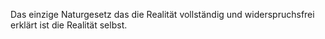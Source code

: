 <span style="color:#000ff;">Das einzige Naturgesetz das die Realität vollständig und widerspruchsfrei erklärt ist die Realität selbst.</span>